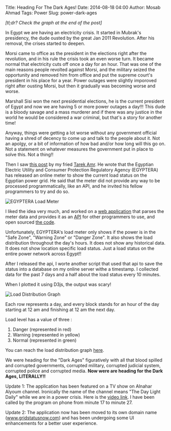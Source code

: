 Title: Heading For The Dark Ages!
Date: 2014-08-18 04:00
Author: Mosab Ahmad
Tags: Power
Slug: power-dark-ages


*[tl;dr? Check the graph at the end of the post]*

In Egypt we are having an electricity crisis. It started in Mubrak's presidency, the dude ousted by the great Jan 2011 Revolution. After his removal, the crises started to deepen.

Morsi came to office as the president in the elections right after the revolution, and in his rule the crisis took an even worse turn. It became normal that electricity cuts off once a day for an hour. That was one of the main reasons people revolted against Morsi, and the military seized the opportunity and removed him from office and put the supreme court's president in his place for a year. Power outages were slightly imporoved right after ousting Morsi, but then it gradually was becoming worse and worse.

Marshall Sisi won the next presidential elections, he is the current president of Egypt and now we are having 5 or more power outages a day!!! This dude is a bloody savage and a mass murderer and if there was any justice in the world he would be considered a war criminal, but that's a story for another time!

Anyway, things were getting a lot worse without any government official having a shred of decency to come up and talk to the people about it. Not an apolgy, or a bit of information of how bad and/or how long will this go on. Not a statement on whatever measures the government put in place to solve this. Not a thing!!

Then I saw [this post](http://eg.okfn.org/2014/08/egyptera_current_load/) by my fried [Tarek Amr](http://tarekamr.appspot.com/). He wrote that the Egyptian Electric Utility and Consumer Protection Regulatory Agency (EGYPTERA) has released an online meter to show the current load status on the Egyptian power grid. He said that the meter did not provide any way to be processed programmatically, like an API, and he invited his fellow programmers to try and do so.

![EGYPTERA Load Meter][EGYPTERA Load Meter]

I liked the idea very much, and worked on a [web application](http://www.gridstatusnow.com/) that parses the meter data and provides it as an [API](http://www.gridstatusnow.com/status) for other programmers to use, and open sourced [the code](https://github.com/mos3abof/power-grid-status).

Unfortunately, EGYPTERA's load meter only shows if the power is in the "Safe Zone", "Warning Zone" or "Danger Zone". It also shows the load distribution throughout the day's hours. It does not show any historical data. It does not show location specific load status. Just a load status on the entire power network across Egypt!!


After I released the api, I worte another script that used that api to save the status into a database on my online server withe a timestamp. I collected data for the past 7 days and a half about the load status every 10 minutes.

When I plotted it using D3js, the output was scary!

![Load Distribution Graph][Load Distribution Graph]

Each row represents a day, and every block stands for an hour of the day starting at 12 am and finishing at 12 am the next day.

Load level has a value of three :

1. Danger (represented in red)
2. Warning (represented in yellow)
3. Normal (represented in green)


You can reach the load distribution graph [here](http://www.gridstatusnow.com/history).

We were heading for the "Dark Ages" figuratively with all that blood spilled and corrupted governments, corrupted military, corrupted judicial system, corrupted police and corrupted media. **Now were are heading for the Dark Ages, LITERALLY!!**

Update 1: The application has been featured on a TV show on Alnahar Alyoum channel. Ironically the name of the channel means "The Day Light Daily" while we are in a power crisis. Here is the [video link](https://www.youtube.com/watch?v=o2amh54k3eQ). I have been called by the program on phone from minute 17 to minute 27.

Update 2: The application now has been moved to its own domain name (www.gridstatusnow.com) and has been undergoing some UI enhancements for a better user experience.

[EGYPTERA Load Meter]: http://eg.okfn.org/files/2014/08/Screen-Shot-2014-08-06-at-19.59.15-222x300.png
[Load Distribution Graph]: https://farm6.staticflickr.com/5588/15061405582_bb8de1c0cc_n.jpg
